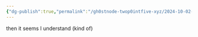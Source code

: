 ```yaml
---
{"dg-publish":true,"permalink":"/gh0stnode-twop0intfive-xyz/2024-10-02-ah-okay/","title":"if this works"}
---
```



then it seems I understand (kind of)